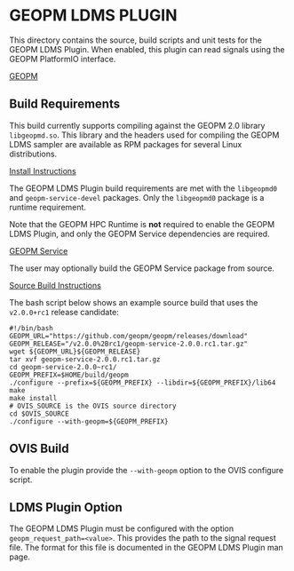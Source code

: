 GEOPM LDMS PLUGIN
=================

This directory contains the source, build scripts and unit tests for
the GEOPM LDMS Plugin.  When enabled, this plugin can read signals
using the GEOPM PlatformIO interface.

[GEOPM](https://geopm.github.io)


Build Requirements
------------------

This build currently supports compiling against the GEOPM 2.0 library
``libgeopmd.so``.  This library and the headers used for compiling the
GEOPM LDMS sampler are available as RPM packages for several Linux
distributions.

[Install Instructions](https://geopm.github.io/install.html)

The GEOPM LDMS Plugin build requirements are met with the
``libgeopmd0`` and ``geopm-service-devel`` packages.  Only
the ``libgeopmd0`` package is a runtime requirement.

Note that the GEOPM HPC Runtime is **not** required to enable the
GEOPM LDMS Plugin, and only the GEOPM Service dependencies are
required.

[GEOPM Service](https://geopm.github.io/service.html)

The user may optionally build the GEOPM Service package from source.

[Source Build Instructions](https://geopm.github.io/devel.html#developer-build-process)

The bash script below shows an example source build that uses the
``v2.0.0+rc1`` release candidate:

    #!/bin/bash
    GEOPM_URL="https://github.com/geopm/geopm/releases/download"
    GEOPM_RELEASE="/v2.0.0%2Brc1/geopm-service-2.0.0.rc1.tar.gz"
    wget ${GEOPM_URL}${GEOPM_RELEASE}
    tar xvf geopm-service-2.0.0.rc1.tar.gz
    cd geopm-service-2.0.0~rc1/
    GEOPM_PREFIX=$HOME/build/geopm
    ./configure --prefix=${GEOPM_PREFIX} --libdir=${GEOPM_PREFIX}/lib64
    make
    make install
    # OVIS_SOURCE is the OVIS source directory
    cd $OVIS_SOURCE
    ./configure --with-geopm=${GEOPM_PREFIX}


OVIS Build
----------

To enable the plugin provide the ``--with-geopm`` option to the OVIS
configure script.


LDMS Plugin Option
------------------

The GEOPM LDMS Plugin must be configured with the option
``geopm_request_path=<value>``.  This provides the path to the signal
request file.  The format for this file is documented in the GEOPM
LDMS Plugin man page.
